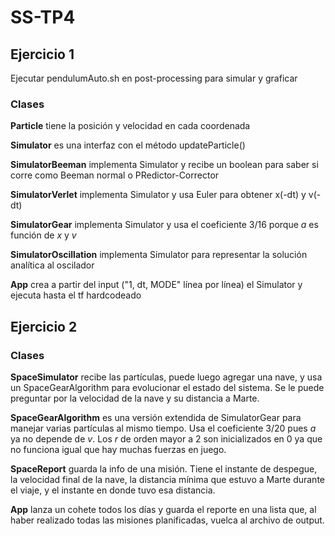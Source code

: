 # SS-TP4

## Ejercicio 1
Ejecutar pendulumAuto.sh en post-processing para simular y graficar

### Clases
**Particle** tiene la posición y velocidad en cada coordenada

**Simulator** es una interfaz con el método updateParticle()

**SimulatorBeeman** implementa Simulator y recibe un boolean para saber si corre como Beeman normal o PRedictor-Corrector

**SimulatorVerlet** implementa Simulator y usa Euler para obtener x(-dt) y v(-dt)

**SimulatorGear** implementa Simulator y usa el coeficiente 3/16 porque *a* es función de *x* y *v*

**SimulatorOscillation** implementa Simulator para representar la solución analítica al oscilador

**App** crea a partir del input ("1, dt, MODE" línea por línea) el Simulator y ejecuta hasta el tf hardcodeado

## Ejercicio 2

### Clases
**SpaceSimulator** recibe las partículas, puede luego agregar una nave, y usa un SpaceGearAlgorithm para evolucionar el estado del sistema. Se le puede preguntar por la velocidad de la nave y su distancia a Marte.

**SpaceGearAlgorithm** es una versión extendida de SimulatorGear para manejar varias partículas al mismo tiempo. Usa el coeficiente 3/20 pues *a* ya no depende de *v*. Los *r* de orden mayor a 2 son inicializados en 0 ya que no funciona igual que hay muchas fuerzas en juego.

**SpaceReport** guarda la info de una misión. Tiene el instante de despegue, la velocidad final de la nave, la distancia mínima que estuvo a Marte durante el viaje, y el instante en donde tuvo esa distancia.

**App** lanza un cohete todos los días y guarda el reporte en una lista que, al haber realizado todas las misiones planificadas, vuelca al archivo de output.
